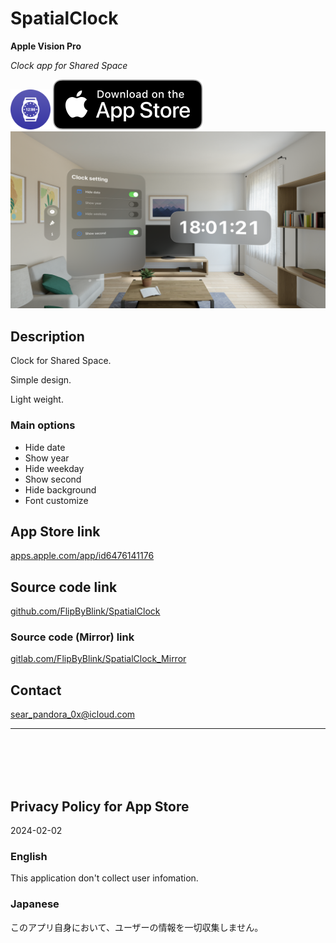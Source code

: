 SpatialClock
=============
__Apple Vision Pro__

_Clock app for Shared Space_

<img src="SpatialClock/Supporting files/README assets/icon.png" width="64">

<a href="https://apps.apple.com/app/id6476141176" target="blank">
    <img src="SpatialClock/Supporting files/README assets/appstore_badge.svg">
</a>

<img src="SpatialClock/Supporting files/README assets/screenshot1200w.png" width="600">


Description
------------
Clock for Shared Space.

Simple design.

Light weight.

### Main options
- Hide date
- Show year
- Hide weekday
- Show second
- Hide background
- Font customize


App Store link
---------------
[apps.apple.com/app/id6476141176](https://apps.apple.com/app/id6476141176)


Source code link
-----------------
[github.com/FlipByBlink/SpatialClock](https://github.com/FlipByBlink/SpatialClock)

### Source code (Mirror) link
[gitlab.com/FlipByBlink/SpatialClock_Mirror](https://gitlab.com/FlipByBlink/SpatialClock_Mirror)


Contact
--------
sear_pandora_0x@icloud.com


* * *

<br>
<br>
<br>
<br>


Privacy Policy for App Store
---------------------------
2024-02-02

### English
This application don't collect user infomation.

### Japanese
このアプリ自身において、ユーザーの情報を一切収集しません。


<br>
<br>
<br>
<br>


<!-- URL "Support page for App Store" -->
<!-- https://flipbyblink.github.io/SpatialClock/ -->
<!-- URL "Privacy Policy for App Store" -->
<!-- https://flipbyblink.github.io/SpatialClock/#privacy-policy-for-app-store -->
